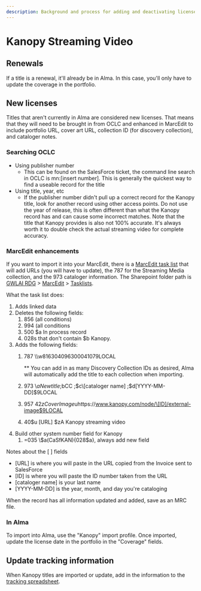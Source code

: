 ```yaml
---
description: Background and process for adding and deactivating licensed Kanopy videos.
---
```


# Kanopy Streaming Video

## Renewals

If a title is a renewal, it'll already be in Alma. In this case, you'll only have to update the coverage in the portfolio.

## New licenses

Titles that aren't currently in Alma are considered new licenses. That means that they will need to be brought in from OCLC and enhanced in MarcEdit to include portfolio URL, cover art URL, collection ID (for discovery collection), and cataloger notes.&#x20;

### Searching OCLC

* Using publisher number
  * This can be found on the SalesForce ticket, the command line search in OCLC is mn:\[insert number]. This is generally the quickest way to find a useable record for the title
* Using title, year, etc
  * If the publisher number didn't pull up a correct record for the Kanopy title, look for another record using other access points. Do not use the year of release, this is often different than what the Kanopy record has and can cause some incorrect matches. Note that the title that Kanopy provides is also not 100% accurate. It's always worth it to double check the actual streaming video for complete accuracy.&#x20;

### MarcEdit enhancements

If you want to import it into your MarcEdit, there is a [MarcEdit task list](https://drive.google.com/drive/folders/1Ub0bjJWjun8vrooX83A4GXt8GBejwaOM?usp=sharing) that will add URLs (you will have to update), the 787 for the Streaming Media collection, and the 973 cataloger information. The Sharepoint folder path is [GWLAI RDG](https://gwu0.sharepoint.com/sites/20180727030128000/SitePages/Home.aspx) > [MarcEdit](https://gwu0.sharepoint.com/sites/20180727030128000/Collaboration%20Items/MarcEdit) > [Tasklists](https://gwu0.sharepoint.com/sites/20180727030128000/Collaboration%20Items/MarcEdit/Task%20Lists).&#x20;

What the task list does:

1. Adds linked data
2. Deletes the following fields:&#x20;
   1. 856 (all conditions)
   2. 994 (all conditions
   3. 500 $a In process record
   4. 028s that don't contain $b Kanopy.&#x20;
3. Adds the following fields:&#x20;
   1.  787 \\\\$w81630409630004107$9LOCAL

       \*\* You can add in as many Discovery Collection IDs as desired, Alma will automatically add the title to each collection when importing.&#x20;
   2. 973 \\$aNew title ;$bCC ;$c\[cataloger name] ;$d\[YYYY-MM-DD]$9LOCAL
   3. 957 42$zCover Image$uhttps://www.kanopy.com/node/\[ID]/external-image$9LOCAL
   4. 40$u \[URL] $zA Kanopy streaming video
4. Build other system number field for Kanopy
   1. \=035 \\$a(CaSfKAN){028$a}, always add new field

Notes about the \[ ] fields

* \[URL] is where you will paste in the URL copied from the Invoice sent to SalesForce
* \[ID] is where you will paste the ID number taken from the URL
* \[cataloger name] is your last name
* \[YYYY-MM-DD] is the year, month, and day you're cataloging

When the record has all information updated and added, save as an MRC file.&#x20;

### In Alma

To import into Alma, use the "Kanopy" import profile. Once imported, update the license date in the portfolio in the "Coverage" fields.&#x20;



## Update tracking information

When Kanopy titles are imported or update, add in the information to the [tracking spreadsheet](https://gwu0.sharepoint.com/:x:/r/sites/20180727030128000/\_layouts/15/Doc.aspx?sourcedoc=%7BADE799FA-6AF1-4B9A-A212-B8853CC91183%7D\&file=Alma%20Ongoing%20Record%20Loads.xlsx\&action=default\&mobileredirect=true).&#x20;

